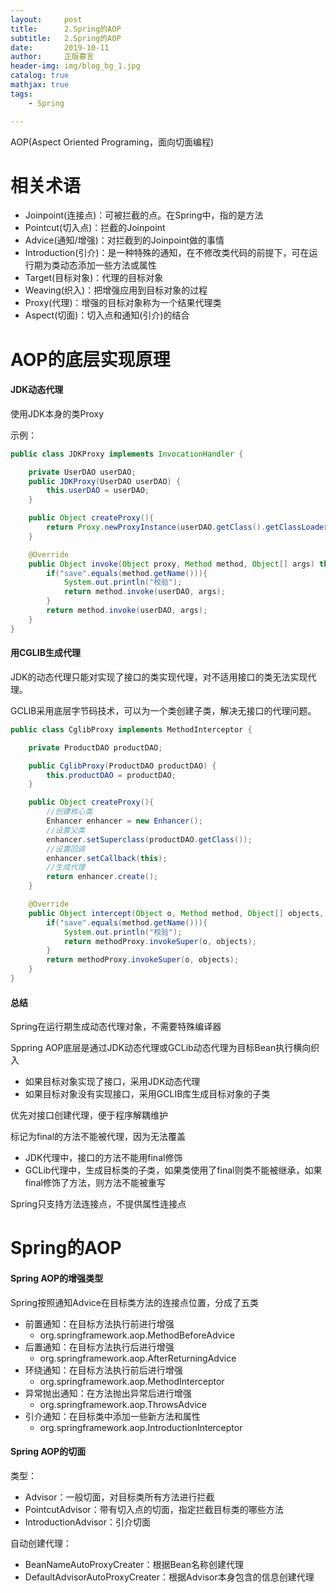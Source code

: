 ```yaml
---
layout:     post
title:      2.Spring的AOP
subtitle:   2.Spring的AOP
date:       2019-10-11
author:     正版慕言
header-img: img/blog_bg_1.jpg
catalog: true
mathjax: true
tags:
    - Spring

---
```


AOP(Aspect Oriented Programing，面向切面编程)

# 相关术语

- Joinpoint(连接点)：可被拦截的点。在Spring中，指的是方法
- Pointcut(切入点)：拦截的Joinpoint
- Advice(通知/增强)：对拦截到的Joinpoint做的事情
- Introduction(引介)：是一种特殊的通知，在不修改类代码的前提下，可在运行期为类动态添加一些方法或属性
- Target(目标对象)：代理的目标对象
- Weaving(织入)：把增强应用到目标对象的过程
- Proxy(代理)：增强的目标对象称为一个结果代理类
- Aspect(切面)：切入点和通知(引介)的结合

# AOP的底层实现原理

#### JDK动态代理

使用JDK本身的类Proxy

示例：

```java
public class JDKProxy implements InvocationHandler {

    private UserDAO userDAO;
    public JDKProxy(UserDAO userDAO) {
        this.userDAO = userDAO;
    }

    public Object createProxy(){
        return Proxy.newProxyInstance(userDAO.getClass().getClassLoader(), userDAO.getClass().getInterfaces(), this);
    }

    @Override
    public Object invoke(Object proxy, Method method, Object[] args) throws Throwable {
        if("save".equals(method.getName())){
            System.out.println("校验");
            return method.invoke(userDAO, args);
        }
        return method.invoke(userDAO, args);
    }
}
```

#### 用CGLIB生成代理

JDK的动态代理只能对实现了接口的类实现代理，对不适用接口的类无法实现代理。

GCLIB采用底层字节码技术，可以为一个类创建子类，解决无接口的代理问题。

```java
public class CglibProxy implements MethodInterceptor {

    private ProductDAO productDAO;

    public CglibProxy(ProductDAO productDAO) {
        this.productDAO = productDAO;
    }

    public Object createProxy(){
        //创建核心类
        Enhancer enhancer = new Enhancer();
        //设置父类
        enhancer.setSuperclass(productDAO.getClass());
        //设置回调
        enhancer.setCallback(this);
        //生成代理
        return enhancer.create();
    }

    @Override
    public Object intercept(Object o, Method method, Object[] objects, MethodProxy methodProxy) throws Throwable {
        if("save".equals(method.getName())){
            System.out.println("校验");
            return methodProxy.invokeSuper(o, objects);
        }
        return methodProxy.invokeSuper(o, objects);
    }
}
```

#### 总结

Spring在运行期生成动态代理对象，不需要特殊编译器

Sppring AOP底层是通过JDK动态代理或GCLib动态代理为目标Bean执行横向织入
- 如果目标对象实现了接口，采用JDK动态代理
- 如果目标对象没有实现接口，采用GCLIB库生成目标对象的子类

优先对接口创建代理，便于程序解耦维护

标记为final的方法不能被代理，因为无法覆盖
- JDK代理中，接口的方法不能用final修饰
- GCLib代理中，生成目标类的子类，如果类使用了final则类不能被继承，如果final修饰了方法，则方法不能被重写

Spring只支持方法连接点，不提供属性连接点

# Spring的AOP


#### Spring AOP的增强类型

Spring按照通知Advice在目标类方法的连接点位置，分成了五类
- 前置通知：在目标方法执行前进行增强
    + org.springframework.aop.MethodBeforeAdvice
- 后置通知：在目标方法执行后进行增强
    + org.springframework.aop.AfterReturningAdvice
- 环绕通知：在目标方法执行前后进行增强
    + org.springframework.aop.MethodInterceptor
- 异常抛出通知：在方法抛出异常后进行增强
    + org.springframework.aop.ThrowsAdvice
- 引介通知：在目标类中添加一些新方法和属性    
    + org.springframework.aop.IntroductionInterceptor

#### Spring AOP的切面

类型：
- Advisor：一般切面，对目标类所有方法进行拦截
- PointcutAdvisor：带有切入点的切面，指定拦截目标类的哪些方法
- IntroductionAdvisor：引介切面

自动创建代理：
- BeanNameAutoProxyCreater：根据Bean名称创建代理
- DefaultAdvisorAutoProxyCreater：根据Advisor本身包含的信息创建代理


